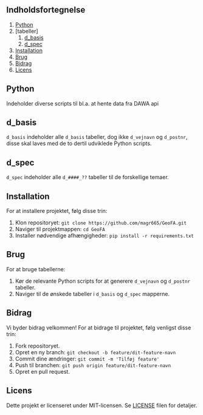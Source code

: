 ## Indholdsfortegnelse
1. [Python](#Python)
2. [tabeller]
    1. [d_basis](#d_basis)
    2. [d_spec](#d_spec)
3. [Installation](#installation)
4. [Brug](#brug)
5. [Bidrag](#bidrag)
6. [Licens](#licens)

## Python
Indeholder diverse scripts til bl.a. at hente data fra DAWA api

## d_basis
`d_basis` indeholder alle `d_basis` tabeller, dog ikke `d_vejnavn` og `d_postnr`, disse skal laves med de to dertil udviklede Python scripts.

## d_spec
`d_spec` indeholder alle `d_####_??` tabeller til de forskellige temaer.

## Installation
For at installere projektet, følg disse trin:
1. Klon repositoryet: `git clone https://github.com/magr665/GeoFA.git`
2. Naviger til projektmappen: `cd GeoFA`
3. Installer nødvendige afhængigheder: `pip install -r requirements.txt`

## Brug
For at bruge tabellerne:
1. Kør de relevante Python scripts for at generere `d_vejnavn` og `d_postnr` tabeller.
2. Naviger til de ønskede tabeller i `d_basis` og `d_spec` mapperne.

## Bidrag
Vi byder bidrag velkommen! For at bidrage til projektet, følg venligst disse trin:
1. Fork repositoryet.
2. Opret en ny branch: `git checkout -b feature/dit-feature-navn`
3. Commit dine ændringer: `git commit -m 'Tilføj feature'`
4. Push til branchen: `git push origin feature/dit-feature-navn`
5. Opret en pull request.

## Licens
Dette projekt er licenseret under MIT-licensen. Se [LICENSE](../LICENSE) filen for detaljer.
